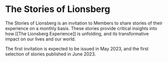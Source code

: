 # The Stories of Lionsberg

The Stories of Lionsberg is an invitation to Members to share stories of their experience on a monthly basis. These stories provide critical insights into how [[The Lionsberg Experience]] is unfolding, and its transformative impact on our lives and our world. 

The first invitation is expected to be issued in May 2023, and the first selection of stories published in June 2023. 